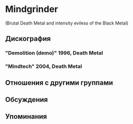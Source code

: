 # Mindgrinder

(Brutal Death Metal and intensity eviless of the Black Metal)

## Дискография

### "Demolition (demo)" 1996, Death Metal



### "Mindtech" 2004, Death Metal




## Отношения с другими группами


## Обсуждения


## Упоминания

